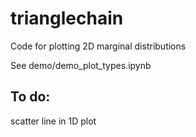 # trianglechain
Code for plotting 2D marginal distributions

See demo/demo_plot_types.ipynb

## To do:
scatter line in 1D plot
